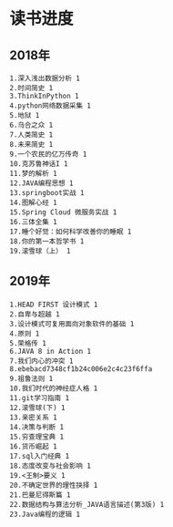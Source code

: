 # 读书进度

## 2018年

    1.深入浅出数据分析 1
    2.时间简史 1
    3.ThinkInPython 1
    4.python网络数据采集 1
    5.地狱 1
    6.乌合之众 1
    7.人类简史 1
    8.未来简史 1
    9.一个农民的亿万传奇 1
    10.克苏鲁神话I 1
    11.梦的解析 1
    12.JAVA编程思想 1
    13.springboot实战 1
    14.图解心经 1
    15.Spring Cloud 微服务实战 1
    16.三体全集 1
    17.睡个好觉：如何科学改善你的睡眠 1
    18.你的第一本哲学书 1
    19.滚雪球（上） 1

## 2019年

    1.HEAD FIRST 设计模式 1
    2.自卑与超越 1
    3.设计模式可复用面向对象软件的基础 1
    4.原则 1
    5.荣格传 1
    6.JAVA 8 in Action 1
    7.我们内心的冲突 1
    8.ebebacd7348cf1b24c006e2c4c23f6ffa
    9.祖鲁法则 1
    10.我们时代的神经症人格 1
    11.git学习指南 1 
    12.滚雪球(下) 1
    13.亲密关系 1
    14.决策与判断 1
    15.穷查理宝典 1
    16.货币崛起 1
    17.sql入门经典 1
    18.态度改变与社会影响 1
    19.<王制>要义 1
    20.不确定世界的理性抉择 1
    21.巴曼尼得斯篇 1
    22.数据结构与算法分析_JAVA语言描述(第3版) 1
    23.Java编程的逻辑 1
